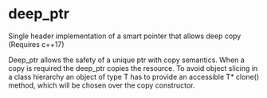 # deep_ptr

Single header implementation of a smart pointer that allows deep copy (Requires c++17)

Deep_ptr allows the safety of a unique ptr with copy semantics.
When a copy is required the deep_ptr copies the resource. 
To avoid object slicing in a class hierarchy an object of type T
has to provide an accessible T* clone() method, which will be chosen over the copy constructor.
